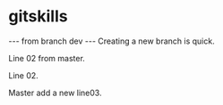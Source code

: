 # gitskills
--- from branch dev ---
Creating a new branch is quick.

Line 02 from master.

Line 02.

Master add a new line03.


